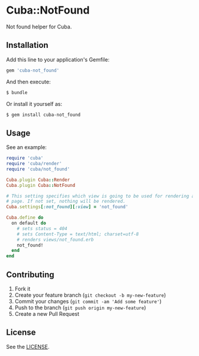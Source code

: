 # Cuba::NotFound

Not found helper for Cuba.

## Installation

Add this line to your application's Gemfile:

```ruby
gem 'cuba-not_found'
```

And then execute:

```bash
$ bundle
```

Or install it yourself as:

```bash
$ gem install cuba-not_found
```

## Usage

See an example:

```ruby
require 'cuba'
require 'cuba/render'
require 'cuba/not_found'

Cuba.plugin Cuba::Render
Cuba.plugin Cuba::NotFound

# This setting specifies which view is going to be used for rendering a 404
# page. If not set, nothing will be rendered.
Cuba.settings[:not_found][:view] = 'not_found'

Cuba.define do
  on default do
    # sets status = 404
    # sets Content-Type = text/html; charset=utf-8
    # renders views/not_found.erb
    not_found!
  end
end
```

## Contributing

1. Fork it
2. Create your feature branch (`git checkout -b my-new-feature`)
3. Commit your changes (`git commit -am 'Add some feature'`)
4. Push to the branch (`git push origin my-new-feature`)
5. Create a new Pull Request

## License

See the [LICENSE](https://github.com/patriciomacadden/cuba-not_found/blob/master/LICENSE).